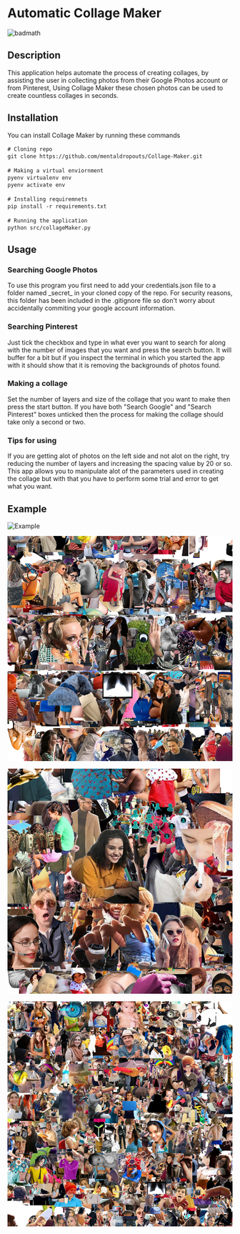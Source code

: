# Automatic Collage Maker

![badmath](https://img.shields.io/github/languages/top/mentaldropouts/collageApp)

## Description
This application helps automate the process of creating collages, by assisting the user in collecting photos from their Google Photos account or from Pinterest,
Using Collage Maker these chosen photos can be used to create countless collages in seconds.

## Installation
You can install Collage Maker by running these commands
```
# Cloning repo
git clone https://github.com/mentaldropouts/Collage-Maker.git

# Making a virtual enviornment
pyenv virtualenv env
pyenv activate env

# Installing requiremnets
pip install -r requirements.txt

# Running the application
python src/collageMaker.py
```
## Usage
### Searching Google Photos
To use this program you first need to add your credentials.json file to a folder named \_secret_ in your cloned copy of the repo. For security reasons, this folder has been included in the .gitignore file so don't worry about accidentally commiting your google account information.
### Searching Pinterest
Just tick the checkbox and type in what ever you want to search for along with the number of images that you want and press the search button. It will buffer for a bit but if you inspect the terminal in which you started the app with it should show that it is removing the backgrounds of photos found. 
### Making a collage
Set the number of layers and size of the collage that you want to make then press the start button. If you have both "Search Google" and "Search Pinterest" boxes unticked then the process for making the collage should take only a second or two. 
### Tips for using
If you are getting alot of photos on the left side and not alot on the right, try reducing the number of layers and increasing the spacing value by 20 or so. This app allows you to manipulate alot of the parameters used in creating the collage but with that you have to perform some trial and error to get what you want. 


## Example 
![Example](Examples/Example.png)

![Example2](Examples/Example2.png)

![Example3](Examples/Example3.png)

![Example4](Examples/Example4.png)
